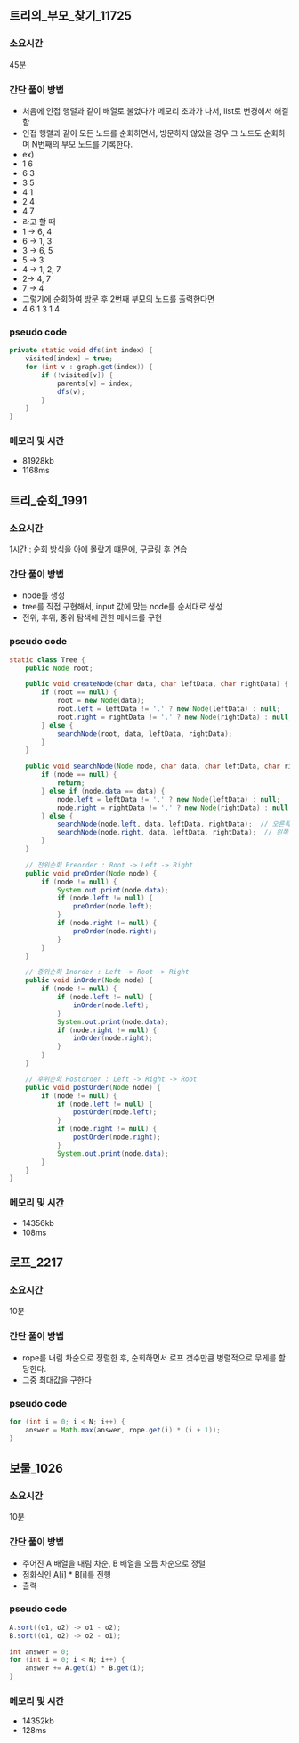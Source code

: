 ## 트리의_부모_찾기_11725
### 소요시간
45분

### 간단 풀이 방법
- 처음에 인접 행렬과 같이 배열로 불었다가 메모리 초과가 나서, list로 변경해서 해결함
- 인접 행렬과 같이 모든 노드를 순회하면서, 방문하지 않았을 경우 그 노드도 순회하며 N번째의 부모 노드를 기록한다.
- ex)
- 1 6
- 6 3
- 3 5
- 4 1
- 2 4
- 4 7
- 라고 할 때
- 1 -> 6, 4
- 6 -> 1, 3
- 3 -> 6, 5
- 5 -> 3
- 4 -> 1, 2, 7
- 2-> 4, 7
- 7 -> 4
- 그렇기에 순회하여 방문 후 2번째 부모의 노드를 출력한다면
- 4 6 1 3 1 4

### pseudo code
```java
private static void dfs(int index) {
    visited[index] = true;
    for (int v : graph.get(index)) {
        if (!visited[v]) {
            parents[v] = index;
            dfs(v);
        }
    }
}
```

### 메모리 및 시간
- 81928kb
- 1168ms

## 트리_순회_1991
### 소요시간
1시간 : 순회 방식을 아에 몰랐기 떄문에, 구글링 후 연습

### 간단 풀이 방법
- node를 생성
- tree를 직접 구현해서, input 값에 맞는 node를 순서대로 생성
- 전위, 후위, 중위 탐색에 관한 메서드를 구현

### pseudo code
```java
static class Tree {
    public Node root;

    public void createNode(char data, char leftData, char rightData) {
        if (root == null) {
            root = new Node(data);
            root.left = leftData != '.' ? new Node(leftData) : null;
            root.right = rightData != '.' ? new Node(rightData) : null;
        } else {
            searchNode(root, data, leftData, rightData);
        }
    }

    public void searchNode(Node node, char data, char leftData, char rightData) {
        if (node == null) {
            return;
        } else if (node.data == data) {
            node.left = leftData != '.' ? new Node(leftData) : null;
            node.right = rightData != '.' ? new Node(rightData) : null;
        } else {
            searchNode(node.left, data, leftData, rightData);  // 오른쪽 재귀 탐색
            searchNode(node.right, data, leftData, rightData);  // 왼쪽 재귀 탐색
        }
    }

    // 전위순회 Preorder : Root -> Left -> Right
    public void preOrder(Node node) {
        if (node != null) {
            System.out.print(node.data);
            if (node.left != null) {
                preOrder(node.left);
            }
            if (node.right != null) {
                preOrder(node.right);
            }
        }
    }

    // 중위순회 Inorder : Left -> Root -> Right
    public void inOrder(Node node) {
        if (node != null) {
            if (node.left != null) {
                inOrder(node.left);
            }
            System.out.print(node.data);
            if (node.right != null) {
                inOrder(node.right);
            }
        }
    }

    // 후위순회 Postorder : Left -> Right -> Root
    public void postOrder(Node node) {
        if (node != null) {
            if (node.left != null) {
                postOrder(node.left);
            }
            if (node.right != null) {
                postOrder(node.right);
            }
            System.out.print(node.data);
        }
    }
}
```

### 메모리 및 시간
- 14356kb
- 108ms

## 로프_2217
### 소요시간
10분

### 간단 풀이 방법
- rope를 내림 차순으로 정렬한 후, 순회하면서 로프 갯수만큼 병렬적으로 무게를 할당한다.
- 그중 최대값을 구한다

### pseudo code
```java
for (int i = 0; i < N; i++) {
    answer = Math.max(answer, rope.get(i) * (i + 1));
}
```

## 보물_1026
### 소요시간
10분

### 간단 풀이 방법
- 주어진 A 배열을 내림 차순, B 배열을 오름 차순으로 정렬
- 점화식인 A[i] * B[i]를 진행
- 출력

### pseudo code
```java
A.sort((o1, o2) -> o1 - o2);
B.sort((o1, o2) -> o2 - o1);

int answer = 0;
for (int i = 0; i < N; i++) {
    answer += A.get(i) * B.get(i);
}
```

### 메모리 및 시간
- 14352kb
- 128ms